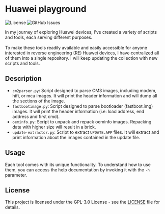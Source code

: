 # Huawei playground

![License](https://img.shields.io/github/license/R0rt1z2/huawei-playground)
![GitHub Issues](https://img.shields.io/github/issues-raw/R0rt1z2/huawei-playground?color=red)

In my journey of exploring Huawei devices, I've created a variety of scripts and tools, each serving different purposes.<br><br>
To make these tools readily available and easily accessible for anyone interested in reverse engineering (RE) Huawei devices, I have centralized all of them into a single repository. I will keep updating the collection with new scripts and tools.

## Description
* `cm2parser.py`: Script designed to parse CM3 images, including modem, hifi, or mcu images. It will print the header information and will dump all the sections of the image.
* `fastbootimage.py`: Script designed to parse bootloader (fastboot.img) images. It will print the header information (i.e: load address, end address and first cmd).
* `oeminfo.py`: Script to unpack and repack oeminfo images. Repacking data with higher size will result in a brick.
* `update-extractor.py`: Script to extract `UPDATE.APP` files. It will extract and print information about the images contained in the update file.

## Usage
Each tool comes with its unique functionality. To understand how to use them, you can access the help documentation by invoking it with the `-h` parameter.

## License
This project is licensed under the GPL-3.0 License - see the [LICENSE](https://github.com/R0rt1z2/huawei_playground/tree/master/LICENSE) file for details.

